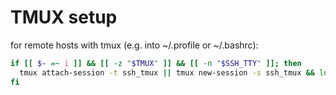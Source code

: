 # TMUX setup

for remote hosts with tmux (e.g. into ~/.profile or ~/.bashrc):

```bash
if [[ $- =~ i ]] && [[ -z "$TMUX" ]] && [[ -n "$SSH_TTY" ]]; then
  tmux attach-session -t ssh_tmux || tmux new-session -s ssh_tmux && logout
fi
```
